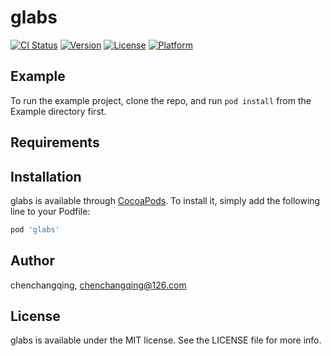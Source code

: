 # glabs

[![CI Status](https://img.shields.io/travis/chenchangqing/glabs.svg?style=flat)](https://travis-ci.org/chenchangqing/glabs)
[![Version](https://img.shields.io/cocoapods/v/glabs.svg?style=flat)](https://cocoapods.org/pods/glabs)
[![License](https://img.shields.io/cocoapods/l/glabs.svg?style=flat)](https://cocoapods.org/pods/glabs)
[![Platform](https://img.shields.io/cocoapods/p/glabs.svg?style=flat)](https://cocoapods.org/pods/glabs)

## Example

To run the example project, clone the repo, and run `pod install` from the Example directory first.

## Requirements

## Installation

glabs is available through [CocoaPods](https://cocoapods.org). To install
it, simply add the following line to your Podfile:

```ruby
pod 'glabs'
```

## Author

chenchangqing, chenchangqing@126.com

## License

glabs is available under the MIT license. See the LICENSE file for more info.
